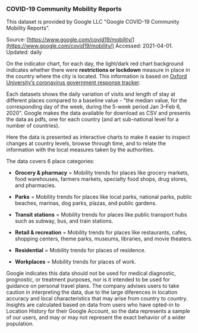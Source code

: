 ### COVID-19 Community Mobility Reports 

This dataset is provided by Google LLC "Google COVID-19 Community Mobility Reports".

Source: [https://www.google.com/covid19/mobility/](https://www.google.com/covid19/mobility/) Accessed: 2021-04-01. Updated: daily

On the indicator chart, for each day, the light/dark red chart background indicates whether there were **restrictions or lockdown** measure in place in the country where the city is located. This information is based on [Oxford University’s coronavirus government response tracker](https://covidtracker.bsg.ox.ac.uk/). 

Each datasets shows the daily variation of visits and length of stay at different places compared to a baseline value - "the median value, for the corresponding day of the week, during the 5-week period Jan 3–Feb 6, 2020". Google makes the data available for download as CSV and presents the data as pdfs, one for each country (and art sub-national level for a number of countries). 

Here the data is presented as interactive charts to make it easier to inspect changes at country levels, browse through time, and to relate the information with the local measures taken by the authorities.

The data covers 6 place categories:

- **Grocery & pharmacy** = Mobility trends for places like grocery markets, food warehouses, farmers markets, specialty food shops, drug stores, and pharmacies.

- **Parks** = Mobility trends for places like local parks, national parks, public beaches, marinas, dog parks, plazas, and public gardens.

- **Transit stations** = Mobility trends for places like public transport hubs such as subway, bus, and train stations.

- **Retail & recreation** = Mobility trends for places like restaurants, cafes, shopping centers, theme parks, museums, libraries, and movie theaters.

- **Residential** = Mobility trends for places of residence.

- **Workplaces** = Mobility trends for places of work.


Google indicates this data should not be used for medical diagnostic, prognostic, or treatment purposes, nor is it intended to be used for guidance on personal travel plans. The company advises users to take caution in interpreting the data, due to the large diferences in location accuracy and local characteristics that may arise from country to country. Insights are calculated based on data from users who have opted-in to Location History for their Google Account, so the data represents a sample of our users, and may or may not represent the exact behavior of a wider population. 
